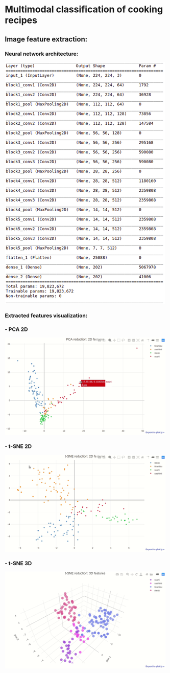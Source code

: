 # Multimodal classification of cooking recipes



## Image feature extraction:

### Neural network architecture:
![](multimodal_recipes_classification/graphs_and_visual_objects/neural_net_architecture.png)

### Extracted features visualization:


### - PCA 2D
![](multimodal_recipes_classification/graphs_and_visual_objects/pca_2d.gif)

### - t-SNE 2D
![](multimodal_recipes_classification/graphs_and_visual_objects/tsne_2d.gif)

### - t-SNE 3D
![](multimodal_recipes_classification/graphs_and_visual_objects/tsne_3d.gif)
